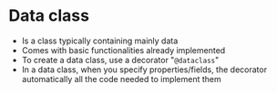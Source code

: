 # Data class

- Is a class typically containing mainly data
- Comes with basic functionalities already
  implemented
- To create a data class, use a decorator "`@dataclass`"
- In a data class, when you specify properties/fields, the decorator automatically all the code
  needed to implement them